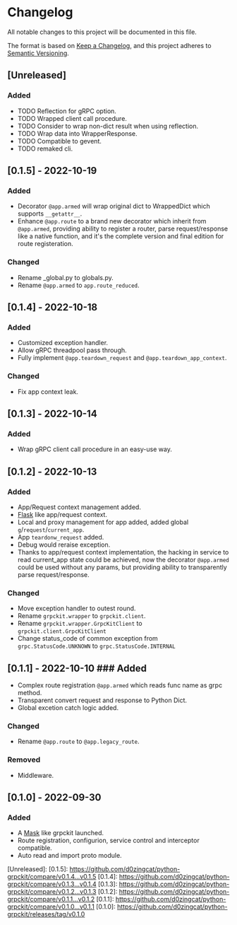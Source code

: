 # Changelog
All notable changes to this project will be documented in this file.

The format is based on [Keep a Changelog](https://keepachangelog.com/en/1.0.0/),
and this project adheres to [Semantic Versioning](https://semver.org/spec/v2.0.0.html).

## [Unreleased]
### Added
- TODO Reflection for gRPC option.
- TODO Wrapped client call procedure.
- TODO Consider to wrap non-dict result when using reflection.
- TODO Wrap data into WrapperResponse.
- TODO Compatible to gevent.
- TODO remaked cli.

## [0.1.5] - 2022-10-19
### Added
- Decorator `@app.armed` will wrap original dict to WrappedDict which supports `__getattr__`.
- Enhance `@app.route` to a brand new decorator which inherit from `@app.armed`, providing ability to register a router, parse request/response like a native function, and it's the complete version and final edition for route registeration.

### Changed
- Rename _global.py to globals.py.
- Rename `@app.armed` to `app.route_reduced`.


## [0.1.4] - 2022-10-18
### Added
- Customized exception handler.
- Allow gRPC threadpool pass through.
- Fully implement `@app.teardown_request` and `@app.teardown_app_context`.

### Changed
- Fix app context leak.

## [0.1.3] - 2022-10-14
### Added
- Wrap gRPC client call procedure in an easy-use way.

## [0.1.2] - 2022-10-13
### Added
- App/Request context management added.
- [Flask](https://flask.palletsprojects.com/en/2.2.x/) like app/request context.
- Local and proxy management for app added, added global `g`/`request`/`current_app`.
- App `teardonw_request` added.
- Debug would reraise exception.
- Thanks to app/request context implementation, the hacking in service to read current_app state could be achieved, now the decorator `@app.armed` could be used without any params, but providing ability to transparently parse request/response.

### Changed
- Move exception handler to outest round.
- Rename `grpckit.wrapper` to `grpckit.client`.
- Rename `grpckit.wrapper.GrpcKitClient` to `grpckit.client.GrpcKitClient`
- Change status_code of common exception from `grpc.StatusCode.UNKNOWN` to `grpc.StatusCode.INTERNAL`

## [0.1.1] - 2022-10-10 ### Added
- Complex route registration `@app.armed` which reads func name as grpc method.
- Transparent convert request and response to Python Dict.
- Global excetion catch logic added.

### Changed
- Rename `@app.route` to `@app.legacy_route`.

### Removed
- Middleware. 

## [0.1.0] - 2022-09-30
### Added
- A [Mask](https://github.com/Eastwu5788/Mask) like grpckit launched.
- Route registration, configurion, service control and interceptor compatible.
- Auto read and import proto module.

[Unreleased]:
[0.1.5]: https://github.com/d0zingcat/python-grpckit/compare/v0.1.4...v0.1.5
[0.1.4]: https://github.com/d0zingcat/python-grpckit/compare/v0.1.3...v0.1.4
[0.1.3]: https://github.com/d0zingcat/python-grpckit/compare/v0.1.2...v0.1.3
[0.1.2]: https://github.com/d0zingcat/python-grpckit/compare/v0.1.1...v0.1.2
[0.1.1]: https://github.com/d0zingcat/python-grpckit/compare/v0.1.0...v0.1.1
[0.1.0]: https://github.com/d0zingcat/python-grpckit/releases/tag/v0.1.0
